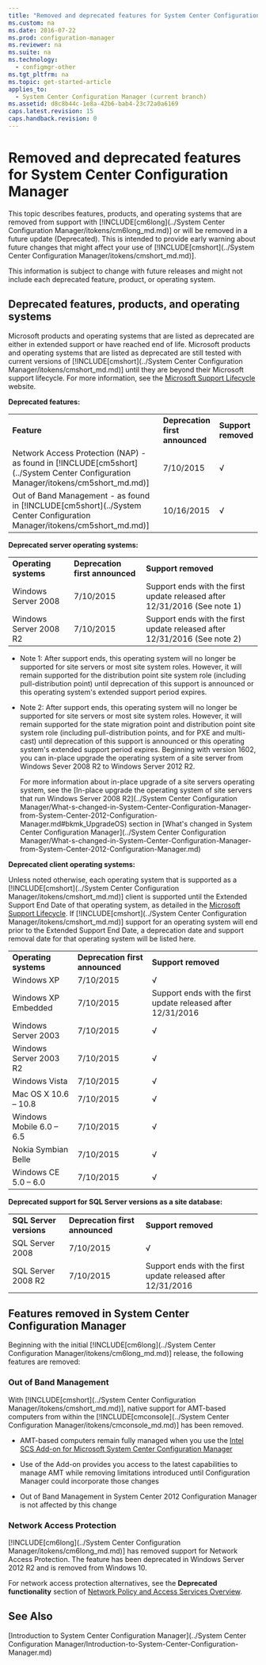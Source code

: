 ```yaml
---
title: "Removed and deprecated features for System Center Configuration Manager"
ms.custom: na
ms.date: 2016-07-22
ms.prod: configuration-manager
ms.reviewer: na
ms.suite: na
ms.technology: 
  - configmgr-other
ms.tgt_pltfrm: na
ms.topic: get-started-article
applies_to: 
  - System Center Configuration Manager (current branch)
ms.assetid: d8c8b44c-1e8a-42b6-bab4-23c72a0a6169
caps.latest.revision: 15
caps.handback.revision: 0
---
```

# Removed and deprecated features for System Center Configuration Manager
This topic describes features, products, and operating systems that are removed from support with [!INCLUDE[cm6long](../System Center Configuration Manager/itokens/cm6long_md.md)] or will be removed in a future update (Deprecated). This is intended to provide early warning about future changes that might affect your use of [!INCLUDE[cmshort](../System Center Configuration Manager/itokens/cmshort_md.md)].  
  
 This information is subject to change with future releases and might not include each deprecated feature, product, or operating system.  
  
## Deprecated features, products, and operating systems  
 Microsoft products and operating systems that are listed as deprecated are either in extended support or have reached end of life. Microsoft products and operating systems that are listed as deprecated are still tested with current versions of  [!INCLUDE[cmshort](../System Center Configuration Manager/itokens/cmshort_md.md)] until they are beyond their Microsoft support lifecycle.  For more information, see the [Microsoft Support Lifecycle](https://support.microsoft.com/lifecycle) website.  
  
 **Deprecated features:**  
  
||||  
|-|-|-|  
|**Feature**|**Deprecation first announced**|**Support removed**|  
|Network Access Protection (NAP)  - as found in [!INCLUDE[cm5short](../System Center Configuration Manager/itokens/cm5short_md.md)]|7/10/2015|√|  
|Out of Band Management - as found in [!INCLUDE[cm5short](../System Center Configuration Manager/itokens/cm5short_md.md)]|10/16/2015|√|  
  
 **Deprecated server operating systems:**  
  
||||  
|-|-|-|  
|**Operating systems**|**Deprecation first announced**|**Support removed**|  
|Windows Server 2008|7/10/2015|Support ends with the first update released after 12/31/2016  (See note 1)|  
|Windows Server 2008 R2|7/10/2015|Support ends with the first update released after 12/31/2016  (See note 2)|  
  
-   Note 1:   After support ends, this operating system will no longer be supported for site servers or most site system roles. However, it will remain supported for the distribution point site system role (including pull-distribution point) until deprecation of this support is announced or this operating system's extended support period expires.  
  
-   Note 2:    After support ends, this operating system will no longer be supported for site servers or most site system roles. However, it will remain supported for the state migration point and distribution point site system role (including pull-distribution points, and for PXE and multi-cast) until deprecation of this support is announced or this operating system's extended support period expires.  Beginning with version 1602, you can in-place upgrade the operating system of a site server from Windows Sever 2008 R2 to Windows  Server 2012 R2.  

     For more information about in-place upgrade of a site servers operating system, see the [In-place upgrade the operating system of site servers that run Windows Server 2008 R2](../System Center Configuration Manager/What-s-changed-in-System-Center-Configuration-Manager-from-System-Center-2012-Configuration-Manager.md#bkmk_UpgradeOS) section in [What's changed in System Center Configuration Manager](../System Center Configuration Manager/What-s-changed-in-System-Center-Configuration-Manager-from-System-Center-2012-Configuration-Manager.md)
       
  
  
 **Deprecated client operating systems:**  
  
 Unless noted otherwise, each operating system that is supported as a [!INCLUDE[cmshort](../System Center Configuration Manager/itokens/cmshort_md.md)] client is supported until the Extended Support End Date of that operating system, as detailed in the [Microsoft Support Lifecycle](https://support.microsoft.com/lifecycle).  If [!INCLUDE[cmshort](../System Center Configuration Manager/itokens/cmshort_md.md)] support for an operating system will end prior to the Extended Support End Date, a deprecation date and support removal date for that operating system will be listed here.  
  
||||  
|-|-|-|  
|**Operating systems**|**Deprecation first announced**|**Support removed**|  
|Windows XP|7/10/2015|√|  
|Windows XP Embedded|7/10/2015|Support ends with the first update released after 12/31/2016|  
|Windows Server 2003|7/10/2015|√|  
|Windows Server 2003 R2|7/10/2015|√|  
|Windows Vista|7/10/2015|√|  
|Mac OS X  10.6 – 10.8|7/10/2015|√|  
|Windows Mobile 6.0 – 6.5|7/10/2015|√|  
|Nokia Symbian Belle|7/10/2015|√|  
|Windows CE 5.0 – 6.0|7/10/2015|√|  
  
 **Deprecated support for SQL Server versions as a site database:**  
  
||||  
|-|-|-|  
|**SQL Server versions**|**Deprecation first announced**|**Support removed**|  
|SQL Server 2008|7/10/2015|√|  
|SQL Server 2008 R2|7/10/2015|Support ends with the first update released after 12/31/2016|  
  
## Features removed in System Center Configuration Manager  
 Beginning with the initial [!INCLUDE[cm6long](../System Center Configuration Manager/itokens/cm6long_md.md)] release, the following features are removed:
  
###  <a name="bkmk_amt"></a> Out of Band Management  
 With [!INCLUDE[cmshort](../System Center Configuration Manager/itokens/cmshort_md.md)], native support for AMT-based computers from within the [!INCLUDE[cmconsole](../System Center Configuration Manager/itokens/cmconsole_md.md)] has been removed.  
  
-   AMT-based computers remain fully managed when you use the [Intel SCS Add-on for Microsoft System Center Configuration Manager](http://www.intel.com/content/www/us/en/software/setup-configuration-software.html)  
  
-   Use of the Add-on provides you access to the latest capabilities to manage AMT while removing limitations introduced until Configuration Manager could incorporate those changes  
  
-   Out of Band Management in System Center 2012 Configuration Manager is not affected by this change  
  
###  <a name="bkmk_nap"></a> Network Access Protection  
 [!INCLUDE[cm6long](../System Center Configuration Manager/itokens/cm6long_md.md)] has removed support for  Network Access Protection. The feature has been deprecated in Windows Server 2012 R2 and is removed from Windows 10.  
  
 For network access protection alternatives, see the **Deprecated functionality** section of [Network Policy and Access Services Overview](https://technet.microsoft.com/library/hh831683.aspx).  
  
## See Also  
 [Introduction to System Center Configuration Manager](../System Center Configuration Manager/Introduction-to-System-Center-Configuration-Manager.md)